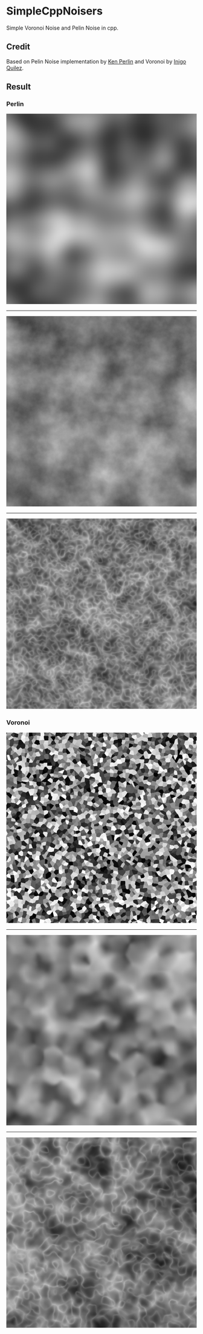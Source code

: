 # SimpleCppNoisers

Simple Voronoi Noise and Pelin Noise in cpp.

## Credit

Based on Pelin Noise implementation by [Ken Perlin](https://cs.nyu.edu/~perlin/noise/) and Voronoi by [Inigo Quilez](https://iquilezles.org/articles/voronoise/).

## Result

### Perlin

![Perlin Noise](/doc/perlin.bmp)

---

![Perlin FBM](/doc/perlin_fbm.bmp)

---

![Perlin Turbulence](/doc/perlin_fbm_turbulence.bmp)

### Voronoi

![Voronoi Noise](/doc/voronoi.bmp)

---

![Voronoi FBM](/doc/voronoi_fbm.bmp)

---

![Voronoi Turbulence](/doc/voronoi_fbm_turbulence.bmp)